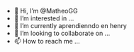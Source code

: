 - 👋 Hi, I’m @MatheoGG
- 👀 I’m interested in ...
- 🌱 I’m currently  aprendienndo en henry 
- 💞️ I’m looking to collaborate on ...
- 📫 How to reach me ...

<!---
MatheoGG/MatheoGG is a ✨ special ✨ repository because its `README.md` (this file) appears on your GitHub profile.
You can click the Preview link to take a look at your changes.
--->
